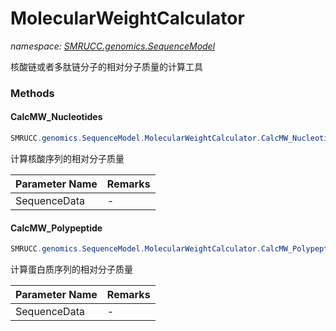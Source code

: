 ﻿# MolecularWeightCalculator
_namespace: [SMRUCC.genomics.SequenceModel](./index.md)_

核酸链或者多肽链分子的相对分子质量的计算工具



### Methods

#### CalcMW_Nucleotides
```csharp
SMRUCC.genomics.SequenceModel.MolecularWeightCalculator.CalcMW_Nucleotides(SMRUCC.genomics.SequenceModel.ISequenceModel)
```
计算核酸序列的相对分子质量

|Parameter Name|Remarks|
|--------------|-------|
|SequenceData|-|


#### CalcMW_Polypeptide
```csharp
SMRUCC.genomics.SequenceModel.MolecularWeightCalculator.CalcMW_Polypeptide(SMRUCC.genomics.SequenceModel.ISequenceModel)
```
计算蛋白质序列的相对分子质量

|Parameter Name|Remarks|
|--------------|-------|
|SequenceData|-|



